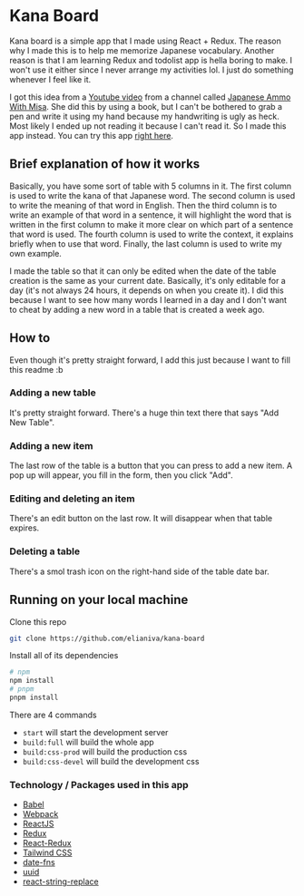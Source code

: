 # Kana Board
Kana board is a simple app that I made using React + Redux. The reason why I made this is to help me memorize Japanese vocabulary. Another reason is that I am learning Redux and todolist app is hella boring to make. I won't use it either since I never arrange my activities lol. I just do something whenever I feel like it.

I got this idea from a [Youtube video](https://www.youtube.com/watch?v=bX8zfeI7Vg4&t=192s) from a channel called [Japanese Ammo With Misa](https://www.youtube.com/channel/UCBSyd8tXJoEJKIXfrwkPdbA). She did this by using a book, but I can't be bothered to grab a pen and write it using my hand because my handwriting is ugly as heck. Most likely I ended up not reading it because I can't read it. So I made this app instead. You can try this app [right here](TODO).

## Brief explanation of how it works
Basically, you have some sort of table with 5 columns in it. The first column is used to write the kana of that Japanese word. The second column is used to write the meaning of that word in English. Then the third column is to write an example of that word in a sentence, it will highlight the word that is written in the first column to make it more clear on which part of a sentence that word is used. The fourth column is used to write the context, it explains briefly when to use that word. Finally, the last column is used to write my own example.

I made the table so that it can only be edited when the date of the table creation is the same as your current date. Basically, it's only editable for a day (it's not always 24 hours, it depends on when you create it). I did this because I want to see how many words I learned in a day and I don't want to cheat by adding a new word in a table that is created a week ago.

## How to
Even though it's pretty straight forward, I add this just because I want to fill this readme :b

### Adding a new table
It's pretty straight forward. There's a huge thin text there that says "Add New Table".

### Adding a new item
The last row of the table is a button that you can press to add a new item. A pop up will appear, you fill in the form, then you click "Add".

### Editing and deleting an item
There's an edit button on the last row. It will disappear when that table expires.

### Deleting a table
There's a smol trash icon on the right-hand side of the table date bar.

## Running on your local machine
Clone this repo
``` sh
git clone https://github.com/elianiva/kana-board
```

Install all of its dependencies
``` sh
# npm
npm install
# pnpm
pnpm install
```

There are 4 commands
- `start` will start the development server
- `build:full` will build the whole app
- `build:css-prod` will build the production css
- `build:css-devel` will build the development css

### Technology / Packages used in this app
- [Babel](https://babeljs.io/)
- [Webpack](https://webpack.js.org/)
- [ReactJS](https://reactjs.org/)
- [Redux](https://redux.js.org/)
- [React-Redux](https://react-redux.js.org/)
- [Tailwind CSS](https://tailwindcss.com/)
- [date-fns](https://date-fns.org/)
- [uuid](https://www.npmjs.com/package/uuid)
- [react-string-replace](https://www.npmjs.com/package/react-string-replace)
